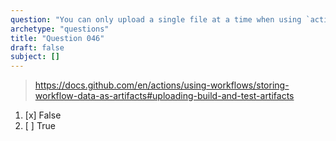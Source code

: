 ```yaml
---
question: "You can only upload a single file at a time when using `actions/upload-artifact` action"
archetype: "questions"
title: "Question 046"
draft: false
subject: []
---
```



> https://docs.github.com/en/actions/using-workflows/storing-workflow-data-as-artifacts#uploading-build-and-test-artifacts
1. [x] False
1. [ ] True
